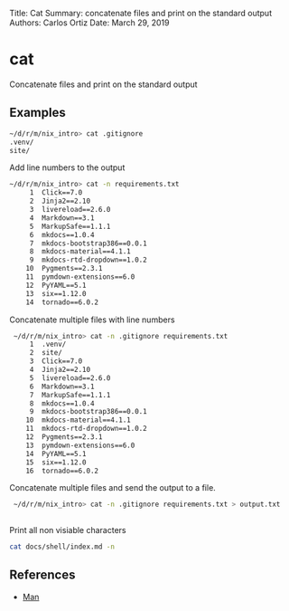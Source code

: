 Title:   Cat 
Summary:  concatenate files and print on the standard output
Authors: Carlos Ortiz
Date:    March 29, 2019

# cat

Concatenate files and print on the standard output

## Examples

```bash 
~/d/r/m/nix_intro> cat .gitignore
.venv/
site/
```

Add line numbers to the output 

``` bash
~/d/r/m/nix_intro> cat -n requirements.txt
     1  Click==7.0
     2  Jinja2==2.10
     3  livereload==2.6.0
     4  Markdown==3.1
     5  MarkupSafe==1.1.1
     6  mkdocs==1.0.4
     7  mkdocs-bootstrap386==0.0.1
     8  mkdocs-material==4.1.1
     9  mkdocs-rtd-dropdown==1.0.2
    10  Pygments==2.3.1
    11  pymdown-extensions==6.0
    12  PyYAML==5.1
    13  six==1.12.0
    14  tornado==6.0.2

```

Concatenate multiple files with line numbers

```bash 
 ~/d/r/m/nix_intro> cat -n .gitignore requirements.txt
     1  .venv/
     2  site/
     3  Click==7.0
     4  Jinja2==2.10
     5  livereload==2.6.0
     6  Markdown==3.1
     7  MarkupSafe==1.1.1
     8  mkdocs==1.0.4
     9  mkdocs-bootstrap386==0.0.1
    10  mkdocs-material==4.1.1
    11  mkdocs-rtd-dropdown==1.0.2
    12  Pygments==2.3.1
    13  pymdown-extensions==6.0
    14  PyYAML==5.1
    15  six==1.12.0
    16  tornado==6.0.2
```

Concatenate multiple files and send the output to a file.

```bash
 ~/d/r/m/nix_intro> cat -n .gitignore requirements.txt > output.txt
    
```

Print all non visiable characters

```bash
cat docs/shell/index.md -n
```


## References

* [Man](http://man7.org/linux/man-pages/man1/cat.1.html)
